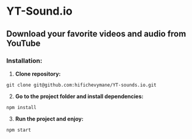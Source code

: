 # YT-Sound.io

## Download your favorite videos and audio from YouTube

### Installation:
1. **Clone repository:**
```
git clone git@github.com:hifichevymane/YT-sounds.io.git
```
2. **Go to the project folder and install dependencies:**
```
npm install
```
3. **Run the project and enjoy:**
```
npm start
```
